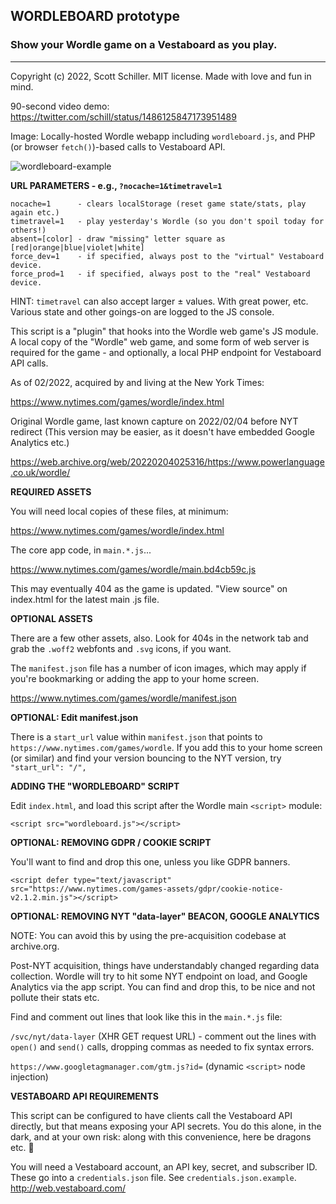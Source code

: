 ## WORDLEBOARD prototype
### Show your Wordle game on a Vestaboard as you play.
--------------------------------------------------------------------------------
Copyright (c) 2022, Scott Schiller. MIT license. Made with love and fun in mind.

90-second video demo:
https://twitter.com/schill/status/1486125847173951489

Image: Locally-hosted Wordle webapp including `wordleboard.js`, and PHP (or browser `fetch()`)-based calls to Vestaboard API.

![wordleboard-example](https://user-images.githubusercontent.com/174437/151127652-62667f4a-bc0a-4168-b038-b91053fe9407.jpg)

**URL PARAMETERS - e.g., `?nocache=1&timetravel=1`**

```
nocache=1      - clears localStorage (reset game state/stats, play again etc.)
timetravel=1   - play yesterday's Wordle (so you don't spoil today for others!)
absent=[color] - draw "missing" letter square as [red|orange|blue|violet|white]
force_dev=1    - if specified, always post to the "virtual" Vestaboard device.
force_prod=1   - if specified, always post to the "real" Vestaboard device.
```
HINT: `timetravel` can also accept larger ± values. With great power, etc.
Various state and other goings-on are logged to the JS console.

This script is a "plugin" that hooks into the Wordle web game's JS module.
A local copy of the "Wordle" web game, and some form of web server is required
for the game - and optionally, a local PHP endpoint for Vestaboard API calls.

As of 02/2022, acquired by and living at the New York Times:

https://www.nytimes.com/games/wordle/index.html

Original Wordle game, last known capture on 2022/02/04 before NYT redirect
(This version may be easier, as it doesn't have embedded Google Analytics etc.)

https://web.archive.org/web/20220204025316/https://www.powerlanguage.co.uk/wordle/


**REQUIRED ASSETS**

You will need local copies of these files, at minimum:

https://www.nytimes.com/games/wordle/index.html

The core app code, in `main.*.js`...

https://www.nytimes.com/games/wordle/main.bd4cb59c.js

This may eventually 404 as the game is updated. "View source" on index.html for the latest main .js file.

**OPTIONAL ASSETS**

There are a few other assets, also. Look for 404s in the network tab and grab the `.woff2` webfonts and `.svg` icons, if you want.

The `manifest.json` file has a number of icon images, which may apply if you're bookmarking or adding the app to your home screen.

https://www.nytimes.com/games/wordle/manifest.json

**OPTIONAL: Edit manifest.json**

There is a `start_url` value within `manifest.json` that points to `https://www.nytimes.com/games/wordle`.
If you add this to your home screen (or similar) and find your version bouncing to the NYT version, try `"start_url": "/",`

**ADDING THE "WORDLEBOARD" SCRIPT**

Edit `index.html`, and load this script after the Wordle main `<script>` module:

`<script src="wordleboard.js"></script>`

**OPTIONAL: REMOVING GDPR / COOKIE SCRIPT**

You'll want to find and drop this one, unless you like GDPR banners.

`<script defer type="text/javascript" src="https://www.nytimes.com/games-assets/gdpr/cookie-notice-v2.1.2.min.js"></script>`

**OPTIONAL: REMOVING NYT "data-layer" BEACON, GOOGLE ANALYTICS**

NOTE: You can avoid this by using the pre-acquisition codebase at archive.org.

Post-NYT acquisition, things have understandably changed regarding data collection. Wordle will try to hit some NYT endpoint on load, and Google Analytics via the app script. You can find and drop this, to be nice and not pollute their stats etc.

Find and comment out lines that look like this in the `main.*.js` file:

`/svc/nyt/data-layer` (XHR GET request URL) - comment out the lines with `open()` and `send()` calls, dropping commas as needed to fix syntax errors.

`https://www.googletagmanager.com/gtm.js?id=` (dynamic `<script>` node injection)

**VESTABOARD API REQUIREMENTS**

This script can be configured to have clients call the Vestaboard API directly, but that means exposing your API secrets. You do this alone, in the dark, and at your own risk: along with this convenience, here be dragons etc. 🐉

You will need a Vestaboard account, an API key, secret, and subscriber ID.
These go into a `credentials.json` file. See `credentials.json.example`.
http://web.vestaboard.com/
